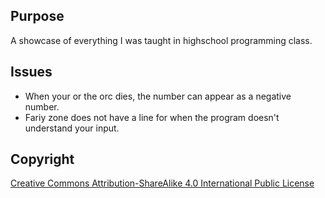 ## Purpose

A showcase of everything I was taught in highschool programming class. 


## Issues

 - When your or the orc dies, the number can appear as a negative number.
 - Fariy zone does not have a line for when the program doesn't understand your input.


## Copyright

[Creative Commons Attribution-ShareAlike 4.0 International Public
License](https://creativecommons.org/licenses/by-sa/4.0/deed.en)
